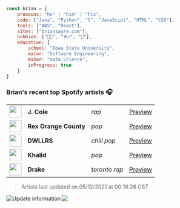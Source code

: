 ```javascript
const brian = {
    pronouns: "he" | "him" | "his",
    code: ["Java", "Python", "C", "JavaScipt", "HTML", "CSS"],
    tools: ["AWS", "React"],
    sites: ["briansayre.com"],
    hobbies: ["👨‍💻", "⛹️‍♂️", "🍳"],
    education: {
        school: "Iowa State University",
        major: "Software Engineering",
        minor: "Data Science",
        inProgress: true
    }
}
```

### Brian's recent top Spotify artists 🎧
<table>
<!-- top_artists starts -->
    <tr>
        <td> <img height="32px" src="https://i.scdn.co/image/ff24214a2e41e0d0a4621b35c53e0573c2c6a65e"> </td>
        <td> <b>J. Cole</b></td>
        <td> <i>rap</i></td>
        <td> <a href="https://open.spotify.com/artist/6l3HvQ5sa6mXTsMTB19rO5" target="_blank" > Preview </a> </td>
    </tr>
    <tr>
        <td> <img height="32px" src="https://i.scdn.co/image/321b61bad8f9c7337c59798a8a3c7dcc8b997730"> </td>
        <td> <b>Rex Orange County</b></td>
        <td> <i>pop</i></td>
        <td> <a href="https://open.spotify.com/artist/7pbDxGE6nQSZVfiFdq9lOL" target="_blank" > Preview </a> </td>
    </tr>
    <tr>
        <td> <img height="32px" src="https://i.scdn.co/image/ab6761610000f1783b835edcfa8fc91ff7da16fb"> </td>
        <td> <b>DWLLRS</b></td>
        <td> <i>chill pop</i></td>
        <td> <a href="https://open.spotify.com/artist/2TviQllPVEQ7E68Yr4uPKR" target="_blank" > Preview </a> </td>
    </tr>
    <tr>
        <td> <img height="32px" src="https://i.scdn.co/image/a38a64575d10f0c9f0c174713e23e3f7c5b9cd33"> </td>
        <td> <b>Khalid</b></td>
        <td> <i>pop</i></td>
        <td> <a href="https://open.spotify.com/artist/6LuN9FCkKOj5PcnpouEgny" target="_blank" > Preview </a> </td>
    </tr>
    <tr>
        <td> <img height="32px" src="https://i.scdn.co/image/8eaace74aaca82eaccde400bbcab2653b9cf86e1"> </td>
        <td> <b>Drake</b></td>
        <td> <i>toronto rap</i></td>
        <td> <a href="https://open.spotify.com/artist/3TVXtAsR1Inumwj472S9r4" target="_blank" > Preview </a> </td>
    </tr>
<!-- top_artists ends -->
</table>

<!-- last_updated starts -->
> Artists last updated on 05/12/2021 at 00:18:26 CST
<!-- last_updated ends -->

<a href="https://github.com/briansayre/briansayre/actions?query=workflow%3A%22Update+Spotify+information%22"><img src="https://github.com/briansayre/briansayre/workflows/Update%20Spotify%20information/badge.svg" align="left" alt="Update information"></a>

![](https://visitor-badge.glitch.me/badge?page_id=briansayre.briansayre)
